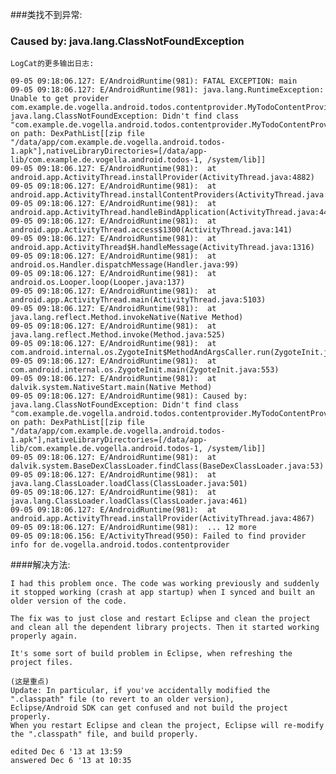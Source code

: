 ###类找不到异常:
### Caused by: java.lang.ClassNotFoundException

	LogCat的更多输出日志:

	09-05 09:18:06.127: E/AndroidRuntime(981): FATAL EXCEPTION: main
	09-05 09:18:06.127: E/AndroidRuntime(981): java.lang.RuntimeException: Unable to get provider com.example.de.vogella.android.todos.contentprovider.MyTodoContentProvider: java.lang.ClassNotFoundException: Didn't find class "com.example.de.vogella.android.todos.contentprovider.MyTodoContentProvider" on path: DexPathList[[zip file "/data/app/com.example.de.vogella.android.todos-1.apk"],nativeLibraryDirectories=[/data/app-lib/com.example.de.vogella.android.todos-1, /system/lib]]
	09-05 09:18:06.127: E/AndroidRuntime(981):  at android.app.ActivityThread.installProvider(ActivityThread.java:4882)
	09-05 09:18:06.127: E/AndroidRuntime(981):  at android.app.ActivityThread.installContentProviders(ActivityThread.java:4485)
	09-05 09:18:06.127: E/AndroidRuntime(981):  at android.app.ActivityThread.handleBindApplication(ActivityThread.java:4425)
	09-05 09:18:06.127: E/AndroidRuntime(981):  at android.app.ActivityThread.access$1300(ActivityThread.java:141)
	09-05 09:18:06.127: E/AndroidRuntime(981):  at android.app.ActivityThread$H.handleMessage(ActivityThread.java:1316)
	09-05 09:18:06.127: E/AndroidRuntime(981):  at android.os.Handler.dispatchMessage(Handler.java:99)
	09-05 09:18:06.127: E/AndroidRuntime(981):  at android.os.Looper.loop(Looper.java:137)
	09-05 09:18:06.127: E/AndroidRuntime(981):  at android.app.ActivityThread.main(ActivityThread.java:5103)
	09-05 09:18:06.127: E/AndroidRuntime(981):  at java.lang.reflect.Method.invokeNative(Native Method)
	09-05 09:18:06.127: E/AndroidRuntime(981):  at java.lang.reflect.Method.invoke(Method.java:525)
	09-05 09:18:06.127: E/AndroidRuntime(981):  at com.android.internal.os.ZygoteInit$MethodAndArgsCaller.run(ZygoteInit.java:737)
	09-05 09:18:06.127: E/AndroidRuntime(981):  at com.android.internal.os.ZygoteInit.main(ZygoteInit.java:553)
	09-05 09:18:06.127: E/AndroidRuntime(981):  at dalvik.system.NativeStart.main(Native Method)
	09-05 09:18:06.127: E/AndroidRuntime(981): Caused by: java.lang.ClassNotFoundException: Didn't find class "com.example.de.vogella.android.todos.contentprovider.MyTodoContentProvider" on path: DexPathList[[zip file "/data/app/com.example.de.vogella.android.todos-1.apk"],nativeLibraryDirectories=[/data/app-lib/com.example.de.vogella.android.todos-1, /system/lib]]
	09-05 09:18:06.127: E/AndroidRuntime(981):  at dalvik.system.BaseDexClassLoader.findClass(BaseDexClassLoader.java:53)
	09-05 09:18:06.127: E/AndroidRuntime(981):  at java.lang.ClassLoader.loadClass(ClassLoader.java:501)
	09-05 09:18:06.127: E/AndroidRuntime(981):  at java.lang.ClassLoader.loadClass(ClassLoader.java:461)
	09-05 09:18:06.127: E/AndroidRuntime(981):  at android.app.ActivityThread.installProvider(ActivityThread.java:4867)
	09-05 09:18:06.127: E/AndroidRuntime(981):  ... 12 more
	09-05 09:18:06.156: E/ActivityThread(950): Failed to find provider info for de.vogella.android.todos.contentprovider

####解决方法:
	

	I had this problem once. The code was working previously and suddenly it stopped working (crash at app startup) when I synced and built an older version of the code.
	
	The fix was to just close and restart Eclipse and clean the project and clean all the dependent library projects. Then it started working properly again.
	
	It's some sort of build problem in Eclipse, when refreshing the project files.

	(这是重点)
	Update: In particular, if you've accidentally modified the ".classpath" file (to revert to an older version),
	Eclipse/Android SDK can get confused and not build the project properly.
	When you restart Eclipse and clean the project, Eclipse will re-modify the ".classpath" file, and build properly.
	
	edited Dec 6 '13 at 13:59
	answered Dec 6 '13 at 10:35 